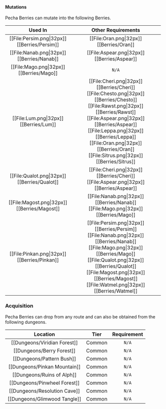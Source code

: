 #### Mutations
Pecha Berries can mutate into the following Berries.

| Used In                                       | Other Requirements |
| :---:                                         | :---: |
| [[File:Persim.png\|32px]] [[Berries/Persim]]  | [[File:Oran.png\|32px]] [[Berries/Oran]] |
| [[File:Nanab.png\|32px]] [[Berries/Nanab]]    | [[File:Aspear.png\|32px]] [[Berries/Aspear]] |
| [[File:Mago.png\|32px]] [[Berries/Mago]]      | `N/A` |
| [[File:Lum.png\|32px]] [[Berries/Lum]]        | [[File:Cheri.png\|32px]] [[Berries/Cheri]] [[File:Chesto.png\|32px]] [[Berries/Chesto]] [[File:Rawst.png\|32px]] [[Berries/Rawst]] [[File:Aspear.png\|32px]] [[Berries/Aspear]] [[File:Leppa.png\|32px]] [[Berries/Leppa]] [[File:Oran.png\|32px]] [[Berries/Oran]] [[File:Sitrus.png\|32px]] [[Berries/Sitrus]] |
| [[File:Qualot.png\|32px]] [[Berries/Qualot]]  | [[File:Cheri.png\|32px]] [[Berries/Cheri]] [[File:Aspear.png\|32px]] [[Berries/Aspear]] |
| [[File:Magost.png\|32px]] [[Berries/Magost]]  | [[File:Nanab.png\|32px]] [[Berries/Nanab]] [[File:Mago.png\|32px]] [[Berries/Mago]] |
| [[File:Pinkan.png\|32px]] [[Berries/Pinkan]]  | [[File:Persim.png\|32px]] [[Berries/Persim]] [[File:Nanab.png\|32px]] [[Berries/Nanab]] [[File:Mago.png\|32px]] [[Berries/Mago]] [[File:Qualot.png\|32px]] [[Berries/Qualot]] [[File:Magost.png\|32px]] [[Berries/Magost]] [[File:Watmel.png\|32px]] [[Berries/Watmel]] |

### Acquisition
Pecha Berries can drop from any route and can also be obtained from the following dungeons.

| Location	                    | Tier	    | Requirement   |
| :---:                         | :---:     | :---:         |
| [[Dungeons/Viridian Forest]]	| Common    | `N/A`         |
| [[Dungeons/Berry Forest]]	    | Common	| `N/A`         |
| [[Dungeons/Pattern Bush]]	    | Common	| `N/A`         |
| [[Dungeons/Pinkan Mountain]]	| Common	| `N/A`         |
| [[Dungeons/Ruins of Alph]]    | Common	| `N/A`         |
| [[Dungeons/Pinwheel Forest]]  | Common	| `N/A`         |
| [[Dungeons/Resolution Cave]]  | Common	| `N/A`         |
| [[Dungeons/Glimwood Tangle]]  | Common	| `N/A`         |